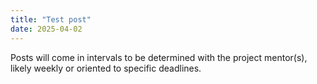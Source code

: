 ```yaml
---
title: "Test post"
date: 2025-04-02
---
```


Posts will come in intervals to be determined with the project mentor(s), likely weekly or oriented to specific deadlines. 
